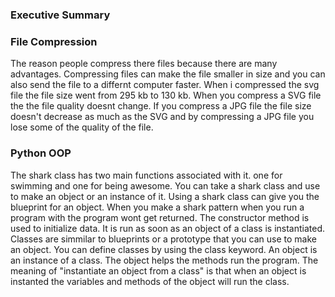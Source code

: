### Executive Summary

### File Compression
The reason people compress there files because there are many advantages. Compressing files can make the file smaller in size and you can also send the file to a differnt computer faster. When i compressed the svg file the file size went from 295 kb to 130 kb. When you compress a SVG file the the file quality doesnt change. If you compress a JPG file the file size doesn't decrease as much as the SVG and by compressing a JPG file you lose some of the  quality of the file.
### Python OOP
The shark class has two main functions associated with it. one for swimming and one for being awesome. You can take a shark class and use to make an object or an instance of it. Using a shark class can give you the blueprint for an object. When you make a shark pattern when you run a program with the program wont get returned. The constructor method is used to initialize data. It is run as soon as an object of a class is instantiated. Classes are simmilar to blueprints or a prototype that you can use to make an object. You can define classes by using the class keyword. An object is an instance of a class. The object helps the methods run the program. The meaning of "instantiate an object from a class" is that when an object is instanted the variables and methods of the object will run the class.
